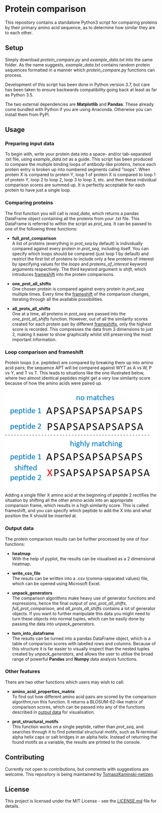 # Protein comparison

This repository contains a standalone Python3 script for comparing proteins by their primary amino acid sequence, as to determine how similar they are to each other.

## Setup

Simply download *protein_compare.py* and *example_data.txt* into the same folder. As the name suggests, *example_data.txt* contains random protein sequences formatted in a manner which *protein_compare.py* functions can process.

Development of this script has been done in Python version 3.7, but care has been taken to ensure backwards compatibility going back at least as far as Python 3.5.

The two external dependencies are **Matplotlib** and **Pandas**. These already come bundled with Python if you are using Anaconda. Otherwise you can install them from PyPI.

## Usage

### Preparing input data

To begin with, write your protein data into a space- and/or tab-separated .txt file, using *example_data.txt* as a guide. This script has been produced to compare the multiple binding loops of antibody-like proteins, hence each protein entry is broken up into numbered segments called "loops". When protein X is compared to protein Y, loop 1 of protein X is compared to loop 1 of protein Y, loop 2 to loop 2, loop 3 to loop 3, etc. and then these individual comparison scores are summed up. It is perfectly acceptable for each protein to have just a single loop.

### Comparing proteins

The first function you will call is *read_data*, which returns a pandas DataFrame object containing all the proteins from your .txt file. This DataFrame is referred to within the script as *prot_seq*. It can be passed to one of the following three functions:

* **full_prot_comparison**\
A list of proteins (everything in *prot_seq* by default) is individually compared against every protein in *prot_seq*, including itself. You can specify which loops should be compared (just loop 1 by default) and restrict the first list of proteins to include only a few proteins of interest by specifying values for the *loops* and *proteins_of_interest* keyword arguments respectively. The third keyword argument is *shift*, which introduces [frameshift](https://github.com/TomaszKaminski-netizen/protein-compare#loop-comparison-and-frameshift) into the protein comparisons.

* **one_prot_all_shifts**\
One chosen protein is compared against every protein in *prot_seq* multiple times. Every time the [frameshift](https://github.com/TomaszKaminski-netizen/protein-compare#loop-comparison-and-frameshift) of the comparison changes, iterating through all the available possibilities.

* **all_prots_all_shifts**\
One at a time, all proteins in *prot_seq* are passed into the *one_prot_all_shifts* function. However, out of all the similarity scores created for each protein pair by different [frameshifts](https://github.com/TomaszKaminski-netizen/protein-compare#loop-comparison-and-frameshift), only the highest score is recorded. This compresses the data from 3 dimensions to just 2, making it easier to show graphically whilst still preserving the most important information.

### Loop comparison and frameshift
Protein loops (i.e. peptides) are compared by breaking them up into amino acid pairs; the sequence APT will be compared against WYT as A vs W, P vs Y, and T vs T. This leads to situations like the one illustrated below, where two almost identical peptides might get a very low similarity score because of how the amino acids were paired up.

![frameshift_demonstration](picture_for_readme.png)

Adding a single filler X amino acid at the beginning of peptide 2 rectifies the situation by shifting all the other amino acids into an appropriate comparison frame, which results in a high similarity score. This is called frameshift, and you can specify which peptide to add the X into and what position the X should be inserted at.

### Output data

The protein comparison results can be further processed by one of four functions:

* **heatmap**\
With the help of pyplot, the results can be visualised as a 2 dimensional heatmap.

* **write_csv_file**\
The resuts can be written into a .csv (comma-separated values) file, which can be opened using Microsoft Excel.

* **unpack_generators**\
The comparison algorithms make heavy use of generator functions and expressions, hence the final output of *one_prot_all_shifts*, *full_prot_comparison*, and *all_prots_all_shifts* contains a lot of generator objects. If you want to further manipulate this data you might need to turn these objects into normal tuples, which can be easily done by passing the data into *unpack_generators*.

* **turn_into_dataframe**\
The results can be turned into a pandas DataFrame object, which is a table of comparison scores with labelled rows and columns. Because of this structure it is far easier to visually inspect than the nested tuples created by *unpack_generators*, and allows the user to utilise the broad range of powerful **Pandas** and **Numpy** data analysis functions.

### Other features

There are two other functions which users may wish to call:

* **amino_acid_properties_matrix**\
To find out how different amino acid pairs are scored by the comparison algorithm,run this function. It returns a BLOSUM-62-like matrix of comparison scores, which can be passed into any of the functions described in [output data](https://github.com/TomaszKaminski-netizen/protein-compare#output-data) for visualisation.

* **prot_structural_motifs**\
This function works on a single peptide, rather than *prot_seq*, and searches through it to find potential structural motifs, such as N-terminal alpha helix caps or salt bridges in an alpha helix. Instead of returning the found motifs as a variable, the results are printed to the console.

## Contributing

Currently not open to contributions, but comments with suggestions are welcome. This repository is being maintained by [TomaszKaminski-netizen](https://github.com/TomaszKaminski-netizen).

## License

This project is licensed under the MIT License - see the [LICENSE.md](https://github.com/TomaszKaminski-netizen/protein-compare/blob/master/LICENSE) file for details.
